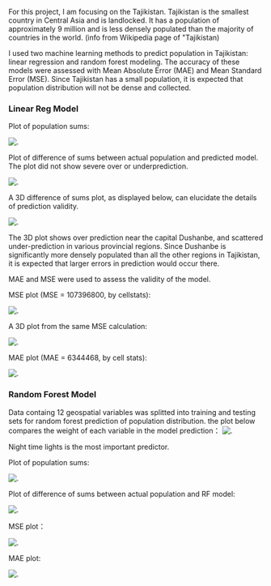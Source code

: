 For this project, I am focusing on the Tajikistan. Tajikistan is the smallest country in Central Asia and is landlocked. It has a population of approximately 9 million and is less densely populated than the majority of countries in the world. (info from Wikipedia page of "Tajikistan)

I used two machine learning methods to predict population in Tajikistan: linear regression and random forest modeling. The accuracy of these models were assessed with Mean Absolute Error (MAE) and Mean Standard Error (MSE). Since Tajikistan has a small population, it is expected that population distribution will not be dense and collected.

### Linear Reg Model ###

Plot of population sums:

![.](lin_popsum.png)

Plot of difference of sums between actual population and predicted model. The plot did not show severe over or underprediction.

![.](lin_diffsum.png)

A 3D difference of sums plot, as displayed below, can elucidate the details of prediction validity. 

![.](lin_3Ddiff.png)

The 3D plot shows over prediction near the capital Dushanbe, and scattered under-prediction in various provincial regions. Since Dushanbe is significantly more densely populated than all the other regions in Tajikistan, it is expected that larger errors in prediction would occur there.

MAE and MSE were used to assess the validity of the model. 

MSE plot (MSE = 107396800, by cellstats):

![.](lin_mse.png)

A 3D plot from the same MSE calculation:

![.](lin_mse3d.png)

MAE plot (MAE = 6344468, by cell stats):

![.](lin_mae.png)


### Random Forest Model ###

Data containg 12 geospatial variables was splitted into training and testing sets for random forest prediction of population distribution. the plot below compares the weight of each variable in the model prediction：
![.](rf_varimp.png)

Night time lights is the most important predictor.

Plot of population sums:

![.](rf_popsum.png)

Plot of difference of sums between actual population and RF model:

![.](rf_diffsum.png)

MSE plot：

![.](rf_MSE.png)

MAE plot: 

![.](rf_MAE.png)



